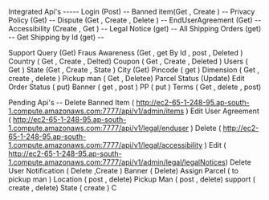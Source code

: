 Integrated Api's -----
Login (Post)  --
Banned item(Get , Create ) --
Privacy Policy (Get) --
Dispute (Get , Create , Delete ) --
EndUserAgreement (Get) --
Accessibility (Create , Get ) --
Legal Notice (get) --
All Shipping Orders (get) --
Get Shipping by Id (get) --
<!-- -------------------- -->
Support Query (Get)
Fraus Awareness (Get , get By Id , post , Deleted )
Country ( Get , Create , Delted)
Coupon ( Get , Create , Deleted )
Users ( Get )
State (Get , Create , State )
City (Get)
Pincode ( get )
Dimension ( Get , create , delete )
Pickup man ( Get  , Deletee)
Parcel Status (Update)
Edit Order Status ( put)
Banner ( get , post )
PP ( put )
Terms ( Get , delete , post)

Pending Api's --
Delete Banned Item ( http://ec2-65-1-248-95.ap-south-1.compute.amazonaws.com:7777/api/v1/admin/items )
Edit User Agreement  (  http://ec2-65-1-248-95.ap-south-1.compute.amazonaws.com:7777/api/v1/legal/enduser )
Delete ( http://ec2-65-1-248-95.ap-south-1.compute.amazonaws.com:7777/api/v1/legal/accessibility )
Edit ( http://ec2-65-1-248-95.ap-south-1.compute.amazonaws.com:7777/api/v1/admin/legal/legalNotices)
Delete User
Notification ( Delete  ,Create )
Banner ( Delete)
Assign Parcel ( to pickup man )
Location ( post , delete)
Pickup Man ( post , delete)
support ( create , delete)
State ( create )
C
